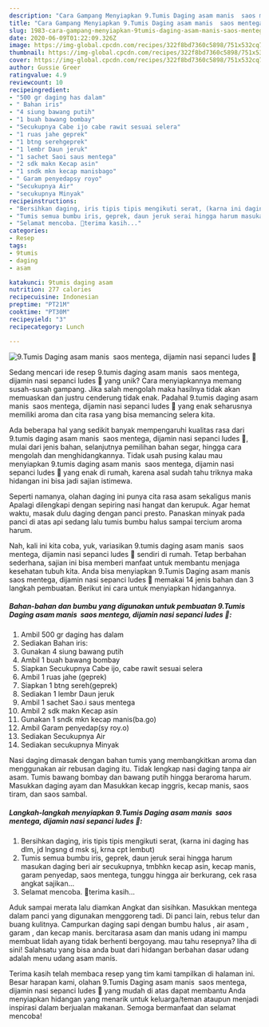 ```yaml
---
description: "Cara Gampang Menyiapkan 9.Tumis Daging asam manis  saos mentega, dijamin nasi sepanci ludes 😬 Anti Gagal"
title: "Cara Gampang Menyiapkan 9.Tumis Daging asam manis  saos mentega, dijamin nasi sepanci ludes 😬 Anti Gagal"
slug: 1983-cara-gampang-menyiapkan-9tumis-daging-asam-manis-saos-mentega-dijamin-nasi-sepanci-ludes-anti-gagal
date: 2020-06-09T01:22:09.326Z
image: https://img-global.cpcdn.com/recipes/322f8bd7360c5898/751x532cq70/9tumis-daging-asam-manis-saos-mentega-dijamin-nasi-sepanci-ludes-😬-foto-resep-utama.jpg
thumbnail: https://img-global.cpcdn.com/recipes/322f8bd7360c5898/751x532cq70/9tumis-daging-asam-manis-saos-mentega-dijamin-nasi-sepanci-ludes-😬-foto-resep-utama.jpg
cover: https://img-global.cpcdn.com/recipes/322f8bd7360c5898/751x532cq70/9tumis-daging-asam-manis-saos-mentega-dijamin-nasi-sepanci-ludes-😬-foto-resep-utama.jpg
author: Gussie Greer
ratingvalue: 4.9
reviewcount: 10
recipeingredient:
- "500 gr daging has dalam"
- " Bahan iris"
- "4 siung bawang putih"
- "1 buah bawang bombay"
- "Secukupnya Cabe ijo cabe rawit sesuai selera"
- "1 ruas jahe geprek"
- "1 btng serehgeprek"
- "1 lembr Daun jeruk"
- "1 sachet Saoi saus mentega"
- "2 sdk makn Kecap asin"
- "1 sndk mkn kecap manisbago"
- " Garam penyedapsy royo"
- "Secukupnya Air"
- "secukupnya Minyak"
recipeinstructions:
- "Bersihkan daging, iris tipis tipis mengikuti serat, (karna ini daging has dlm, jd lngsng d msk sj, krna cpt lembut)"
- "Tumis semua bumbu iris, geprek, daun jeruk serai hingga harum masukan daging beri air secukupnya, tmbhkn kecap asin, kecap manis, garam penyedap, saos mentega, tunggu hingga air berkurang, cek rasa angkat sajikan..."
- "Selamat mencoba. 🙏terima kasih..."
categories:
- Resep
tags:
- 9tumis
- daging
- asam

katakunci: 9tumis daging asam 
nutrition: 277 calories
recipecuisine: Indonesian
preptime: "PT21M"
cooktime: "PT30M"
recipeyield: "3"
recipecategory: Lunch

---
```



![9.Tumis Daging asam manis  saos mentega, dijamin nasi sepanci ludes 😬](https://img-global.cpcdn.com/recipes/322f8bd7360c5898/751x532cq70/9tumis-daging-asam-manis-saos-mentega-dijamin-nasi-sepanci-ludes-😬-foto-resep-utama.jpg)

Sedang mencari ide resep 9.tumis daging asam manis  saos mentega, dijamin nasi sepanci ludes 😬 yang unik? Cara menyiapkannya memang susah-susah gampang. Jika salah mengolah maka hasilnya tidak akan memuaskan dan justru cenderung tidak enak. Padahal 9.tumis daging asam manis  saos mentega, dijamin nasi sepanci ludes 😬 yang enak seharusnya memiliki aroma dan cita rasa yang bisa memancing selera kita.

Ada beberapa hal yang sedikit banyak mempengaruhi kualitas rasa dari 9.tumis daging asam manis  saos mentega, dijamin nasi sepanci ludes 😬, mulai dari jenis bahan, selanjutnya pemilihan bahan segar, hingga cara mengolah dan menghidangkannya. Tidak usah pusing kalau mau menyiapkan 9.tumis daging asam manis  saos mentega, dijamin nasi sepanci ludes 😬 yang enak di rumah, karena asal sudah tahu triknya maka hidangan ini bisa jadi sajian istimewa.

Seperti namanya, olahan daging ini punya cita rasa asam sekaligus manis Apalagi dilengkapi dengan sepiring nasi hangat dan kerupuk. Agar hemat waktu, masak dulu daging dengan panci presto. Panaskan minyak pada panci di atas api sedang lalu tumis bumbu halus sampai tercium aroma harum.


Nah, kali ini kita coba, yuk, variasikan 9.tumis daging asam manis  saos mentega, dijamin nasi sepanci ludes 😬 sendiri di rumah. Tetap berbahan sederhana, sajian ini bisa memberi manfaat untuk membantu menjaga kesehatan tubuh kita. Anda bisa menyiapkan 9.Tumis Daging asam manis  saos mentega, dijamin nasi sepanci ludes 😬 memakai 14 jenis bahan dan 3 langkah pembuatan. Berikut ini cara untuk menyiapkan hidangannya.

<!--inarticleads1-->

##### Bahan-bahan dan bumbu yang digunakan untuk pembuatan 9.Tumis Daging asam manis  saos mentega, dijamin nasi sepanci ludes 😬:

1. Ambil 500 gr daging has dalam
1. Sediakan  Bahan iris:
1. Gunakan 4 siung bawang putih
1. Ambil 1 buah bawang bombay
1. Siapkan Secukupnya Cabe ijo, cabe rawit sesuai selera
1. Ambil 1 ruas jahe (geprek)
1. Siapkan 1 btng sereh(geprek)
1. Sediakan 1 lembr Daun jeruk
1. Ambil 1 sachet Sao.i saus mentega
1. Ambil 2 sdk makn Kecap asin
1. Gunakan 1 sndk mkn kecap manis(ba.go)
1. Ambil  Garam penyedap(sy roy.o)
1. Sediakan Secukupnya Air
1. Sediakan secukupnya Minyak


Nasi daging dimasak dengan bahan tumis yang membangkitkan aroma dan menggunakan air rebusan daging itu. Tidak lengkap nasi daging tanpa air asam. Tumis bawang bombay dan bawang putih hingga beraroma harum. Masukkan daging ayam dan Masukkan kecap inggris, kecap manis, saos tiram, dan saos sambal. 

<!--inarticleads2-->

##### Langkah-langkah menyiapkan 9.Tumis Daging asam manis  saos mentega, dijamin nasi sepanci ludes 😬:

1. Bersihkan daging, iris tipis tipis mengikuti serat, (karna ini daging has dlm, jd lngsng d msk sj, krna cpt lembut)
1. Tumis semua bumbu iris, geprek, daun jeruk serai hingga harum masukan daging beri air secukupnya, tmbhkn kecap asin, kecap manis, garam penyedap, saos mentega, tunggu hingga air berkurang, cek rasa angkat sajikan...
1. Selamat mencoba. 🙏terima kasih...


Aduk sampai merata lalu diamkan Angkat dan sisihkan. Masukkan mentega dalam panci yang digunakan menggoreng tadi. Di panci lain, rebus telur dan buang kulitnya. Campurkan daging sapi dengan bumbu halus , air asam , garam , dan kecap manis. bercitarasa asam dan manis udang ini mampu membuat lidah ayang tidak berhenti bergoyang. mau tahu resepnya? liha di sini! Salahsatu yang bisa anda buat dari hidangan berbahan dasar udang adalah menu udang asam manis. 

Terima kasih telah membaca resep yang tim kami tampilkan di halaman ini. Besar harapan kami, olahan 9.Tumis Daging asam manis  saos mentega, dijamin nasi sepanci ludes 😬 yang mudah di atas dapat membantu Anda menyiapkan hidangan yang menarik untuk keluarga/teman ataupun menjadi inspirasi dalam berjualan makanan. Semoga bermanfaat dan selamat mencoba!
